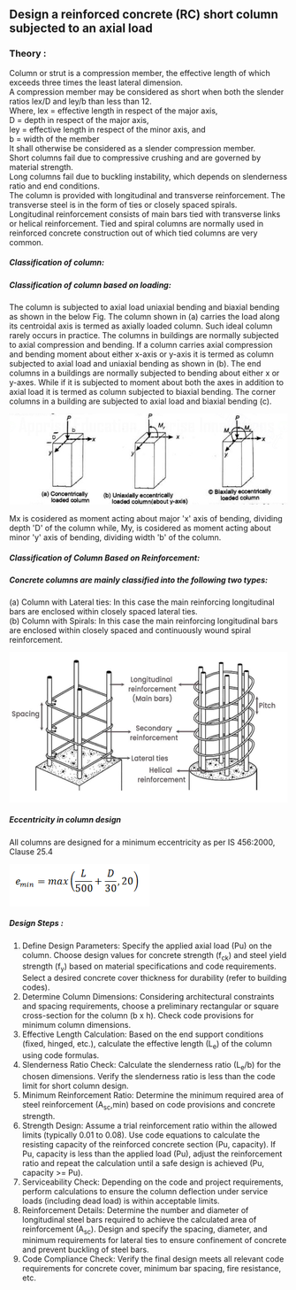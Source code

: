 ## Design a reinforced concrete (RC) short column subjected to an axial load
### Theory : 

Column or strut is a compression member, the effective length of which exceeds three times the least lateral dimension.<br>
A compression member may be considered as short when both the slender ratios lex/D and ley/b than less than 12. <br>
Where, lex = effective length in respect of the major axis,<br>
       D = depth in respect of the major axis,<br>
       ley = effective length in respect of the minor axis, and<br>
       b = width of the member<br>
It shall otherwise be considered as a slender compression member.<br>
Short columns fail due to compressive crushing and are governed by material strength.<br>
Long columns fail due to buckling instability, which depends on slenderness ratio and end conditions.<br>
The column is provided with longitudinal and transverse reinforcement. The transverse steel is in the form of ties or closely spaced spirals.<br> Longitudinal reinforcement consists of main bars tied with transverse links or helical reinforcement. Tied and spiral columns are normally used in reinforced concrete construction out of which tied columns are very common.<br>


##### Classification of column: <br>
##### Classification of column based on loading: <br>

The column is subjected to axial load uniaxial bending and biaxial bending as shown in the below Fig. The column shown in (a) carries the load along its centroidal axis is termed as axially loaded column. Such ideal column rarely occurs in practice. The columns in buildings are normally subjected to axial compression and bending. If a column carries axial compression and bending moment about either x-axis or y-axis it is termed as column subjected to axial load and uniaxial bending as shown in (b). The end columns in a buildings are normally subjected to bending about either x or y-axes. While if it is subjected to moment about both the axes in addition to axial load it is termed as column subjected to biaxial bending. The corner columns in a building are subjected to axial load and biaxial bending (c). <br>

![1](images/fig.png)<br>

Mx is cosidered as moment acting about major 'x' axis of bending, dividing depth 'D' of the column while, My, is cosidered as moment acting about minor 'y' axis of bending, dividing width 'b' of the column. <br>

##### Classification of Column Based on Reinforcement: <br>
##### Concrete columns are mainly classified into the following two types: <br>

(a) Column with Lateral ties: In this case the main reinforcing longitudinal bars are enclosed within closely spaced lateral ties.<br>
(b) Column with Spirals: In this case the main reinforcing longitudinal bars are enclosed within closely spaced and continuously wound spiral reinforcement.<br>

![1](images/fig2.png)<br>

##### Eccentricity in column design
All columns are designed for a minimum eccentricity as per IS 456:2000, Clause 25.4<br>

![1](images/fig3.png)<br>

##### Design Steps :
1.  Define Design Parameters:
Specify the applied axial load (Pu) on the column.
Choose design values for concrete strength (f<sub>ck</sub>) and steel yield strength (f<sub>y</sub>) based on material specifications and code requirements.
Select a desired concrete cover thickness for durability (refer to building codes).
2.	Determine Column Dimensions:
Considering architectural constraints and spacing requirements, choose a preliminary rectangular or square cross-section for the column (b x h).
Check code provisions for minimum column dimensions.
3.	Effective Length Calculation:
Based on the end support conditions (fixed, hinged, etc.), calculate the effective length (L<sub>e</sub>) of the column using code formulas.
4.	Slenderness Ratio Check:
Calculate the slenderness ratio (L<sub>e</sub>/b) for the chosen dimensions.
Verify the slenderness ratio is less than the code limit for short column design.
5.	Minimum Reinforcement Ratio:
Determine the minimum required area of steel reinforcement (A<sub>sc</sub>,min) based on code provisions and concrete strength.
6.	Strength Design:
Assume a trial reinforcement ratio within the allowed limits (typically 0.01 to 0.08).
Use code equations to calculate the resisting capacity of the reinforced concrete section (Pu, capacity).
If Pu, capacity is less than the applied load (Pu), adjust the reinforcement ratio and repeat the calculation until a safe design is achieved (Pu, capacity >= Pu).
7.	Serviceability Check:
Depending on the code and project requirements, perform calculations to ensure the column deflection under service loads (including dead load) is within acceptable limits.
8.	Reinforcement Details:
Determine the number and diameter of longitudinal steel bars required to achieve the calculated area of reinforcement (A<sub>sc</sub>).
Design and specify the spacing, diameter, and minimum requirements for lateral ties to ensure confinement of concrete and prevent buckling of steel bars.
9.	Code Compliance Check:
Verify the final design meets all relevant code requirements for concrete cover, minimum bar spacing, fire resistance, etc.